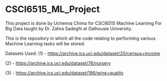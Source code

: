 # CSCI6515_ML_Project

This project is done by Uchenna Chima for CSCI6515 Machine Learning For Big Data taught by Dr. Zahra Sadeghi at Dalhousie University.

This is the repository in which all the code relating to performing various Machine Learning tasks will be stored.

Datasets Used:
(1) - https://archive.ics.uci.edu/dataset/20/census+income

(2) - https://archive.ics.uci.edu/dataset/76/nursery

(3) - https://archive.ics.uci.edu/dataset/186/wine+quality
